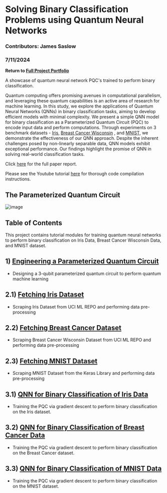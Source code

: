 # Solving Binary Classification Problems using Quantum Neural Networks

### Contributors: James Saslow
### 7/11/2024

<b> Return to [Full Project Portfolio](https://github.com/jamessaslow/portfolio) </b>

A showcase of quantum neural network PQC's trained to perform binary classification. 

Quantum computing offers promising avenues in
computational parallelism, and leveraging these quantum capabilities is an active area of research for machine learning.
In this study, we explore the applications of Quantum Neural
Networks (QNNs) in binary classification tasks, aiming to develop
efficient models with minimal complexity. We present a simple
QNN model for binary classification as a Parameterized Quantum
Circuit (PQC) to encode input data and perform computations.
Through experiments on 3 benchmark datasets - [Iris](https://github.com/jamessaslow/quantum-neural-networks-binary-classification/blob/main/vscode_quantum_neural_network/Quantum%20Neural%20Network%20Code/iris_dataset.csv), [Breast
Cancer Wisconsin](https://github.com/jamessaslow/quantum-neural-networks-binary-classification/blob/main/vscode_quantum_neural_network/Quantum%20Neural%20Network%20Code/breast_cancer_dataset.csv) , and [MNIST](https://github.com/jamessaslow/quantum-neural-networks-binary-classification/blob/main/vscode_quantum_neural_network/Quantum%20Neural%20Network%20Code/MNIST_dataset.csv), we demonstrate the effectiveness
of our QNN approach. Despite the inherent challenges posed
by non-linearly separable data, QNN models exhibit exceptional
performance. Our findings highlight the promise of QNN in
solving real-world classification tasks.


Click [here](https://github.com/jamessaslow/quantum-neural-networks-binary-classification/blob/main/vscode_quantum_neural_network/Report/Solving_Binary_Classification_Problems_with_Quantum_Neural_Networks%20(18).pdf) for the full paper report.

Please see the Youtube tutorial [here](https://www.youtube.com/watch?v=VPK-RhlEyBI) for thorough code compilation instructions.

<h2> The Parameterized Quantum Circuit </h2>

![image](https://github.com/user-attachments/assets/d58c41e8-d018-4406-9510-a774af3f8a92)


<h2> Table of Contents</h2>

This project contains tutorial modules for training quantum neural networks to perform binary classification on Iris Data, Breast Cancer Wisconsin Data, and MNIST dataset.


## 1) [Engineering a Parameterized Quantum Circuit](https://github.com/jamessaslow/quantum-neural-networks-binary-classification/blob/main/vscode_quantum_neural_network/Quantum%20Neural%20Network%20Code/1.%20generate_pqc.ipynb)
   - Designing a 3-qubit parameterized quantum circuit to perform quantum machine learning
## 2.1) [Fetching Iris Dataset](https://github.com/jamessaslow/quantum-neural-networks-binary-classification/blob/main/vscode_quantum_neural_network/Quantum%20Neural%20Network%20Code/2.1%20fetching_iris_dataset.ipynb)
   - Scraping Iris Dataset from UCI ML REPO and performing data pre-processing
## 2.2) [Fetching Breast Cancer Dataset](https://github.com/jamessaslow/quantum-neural-networks-binary-classification/blob/main/vscode_quantum_neural_network/Quantum%20Neural%20Network%20Code/2.2%20fetching_breast_cancer_dataset.ipynb)
   - Scraping Breast Cancer Wisconsin Dataset from UCI ML REPO and performing data pre-processing
## 2.3) [Fetching MNIST Dataset](https://github.com/jamessaslow/quantum-neural-networks-binary-classification/blob/main/vscode_quantum_neural_network/Quantum%20Neural%20Network%20Code/2.3%20fetching_MNIST_dataset.ipynb)
   - Scraping MNIST Dataset from the Keras Library and performing data pre-processing

## 3.1) [QNN for Binary Classification of Iris Data](https://github.com/jamessaslow/quantum-neural-networks-binary-classification/blob/main/vscode_quantum_neural_network/Quantum%20Neural%20Network%20Code/3.1%20QNN_iris.ipynb)
   - Training the PQC via gradient descent to perform binary classification on the Iris dataset.

## 3.2) [QNN for Binary Classification of Breast Cancer Data](https://github.com/jamessaslow/quantum-neural-networks-binary-classification/blob/main/vscode_quantum_neural_network/Quantum%20Neural%20Network%20Code/3.2%20QNN_breast_cancer.ipynb)
   - Training the PQC via gradient descent to perform binary classification on the Breast Cancer dataset.

## 3.3) [QNN for Binary Classification of MNIST Data](https://github.com/jamessaslow/quantum-neural-networks-binary-classification/blob/main/vscode_quantum_neural_network/Quantum%20Neural%20Network%20Code/3.3%20QNN_MNIST.ipynb)
   - Training the PQC via gradient descent to perform binary classification on the MNIST dataset.
